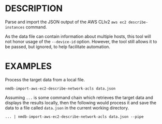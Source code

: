 DESCRIPTION
===========

Parse and import the JSON output of the AWS CLIv2
`aws ec2 describe-instances` command.

As the data file can contain information about multiple hosts, this tool
will not honor usage of the `--device-id` option.  However, the tool still
allows it to be passed, but ignored, to help facilitate automation.


EXAMPLES
========

Process the target data from a local file.
```
nmdb-import-aws-ec2-describe-network-acls data.json
```

Assuming `...` is some command chain which retrieves the target data and
displays the results locally, then the following would process it and save
the data to a file called `data.json` in the current working directory.
```
... | nmdb-import-aws-ec2-describe-network-acls data.json --pipe
```

